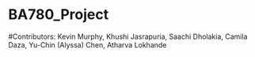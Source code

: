 # BA780_Project
#Contributors: Kevin Murphy, Khushi Jasrapuria, Saachi Dholakia, Camila Daza, Yu-Chin (Alyssa) Chen, Atharva Lokhande
